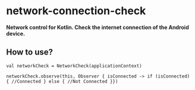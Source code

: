 # network-connection-check
**Network control for Kotlin. Check the internet connection of the Android device.**

## How to use?

`val networkCheck = NetworkCheck(applicationContext)`

`networkCheck.observe(this, Observer { isConnected -> if (isConnected) { //Connected } else { //Not Connected }})`
